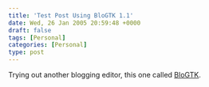 ```yaml
---
title: 'Test Post Using BloGTK 1.1'
date: Wed, 26 Jan 2005 20:59:48 +0000
draft: false
tags: [Personal]
categories: [Personal]
type: post
---
```


Trying out another blogging editor, this one called [BloGTK](http://blogtk.sourceforge.net/).